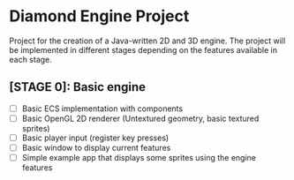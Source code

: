 # Diamond Engine Project

Project for the creation of a Java-written 2D and 3D engine. The project will be implemented in different stages depending
on the features available in each stage.

## [STAGE 0]: Basic engine 

* [ ] Basic ECS implementation with components
* [ ] Basic OpenGL 2D renderer (Untextured geometry, basic textured sprites)
* [ ] Basic player input (register key presses)
* [ ] Basic window to display current features
* [ ] Simple example app that displays some sprites using the engine features 
